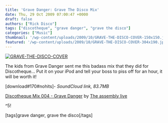 ```yaml
---
title: 'Grave Danger: Grave The Disco Mix'
date: Thu, 29 Oct 2009 07:00:47 +0000
draft: false
authors: ["Rick Disco"]
tags: ["discotheque", "grave danger", "grave the disco"]
categories: ["Music"]
thumbnail: '/wp-content/uploads/2009/10/GRAVE-THE-DISCO-COVER-150x150.jpg'
featured: '/wp-content/uploads/2009/10/GRAVE-THE-DISCO-COVER-304x190.jpg'
---
```


[![GRAVE-THE-DISCO-COVER](/wp-content/uploads/2009/10/GRAVE-THE-DISCO-COVER.jpg "GRAVE-THE-DISCO-COVER")](/wp-content/uploads/2009/10/GRAVE-THE-DISCO-COVER.jpg)

The kids from Grave Danger sent me this badass mix that they did for Discotheque... Put it on your iPod and tell your boss to piss off for an hour, it will be worth it!

\[download#170#nohits\]- _SoundCloud link, 83.7MB_

  [Discotheque Mix 004 - Grave Danger](http://soundcloud.com/the-assembly-live/discotheque-mix004-by-grave-danger-grave-the-disco) by [The assembly live](http://soundcloud.com/the-assembly-live)

^5!

\[tags\]grave danger, grave the disco\[/tags\]